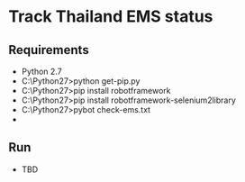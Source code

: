 # Track Thailand EMS status

## Requirements
* Python 2.7
* C:\Python27>python get-pip.py
* C:\Python27>pip install robotframework
* C:\Python27>pip install robotframework-selenium2library
* C:\Python27>pybot check-ems.txt
* 

## Run
* TBD
